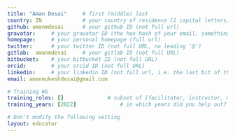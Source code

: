 ```yaml
---
title: "Aman Desai"     # first (middle) last
country: IN             # your country of residence (2 capital letters, e.g. US, GB, DE)
github: amanmdesai      # your github ID (not full url)
gravatar:     # your gravatar ID (the hex hash of your email, something like 123ef...123)
homepage:     # your personal homepage (full url)
twitter:      # your twitter ID (not full URL, no leading '@')
gitlab:  amanmdesai     # your gitlab ID (not full URL)
bitbucket:    # your bitbucket ID (not full URL)
orcid:        # your orcid ID (not full URL)
linkedin:     # your linkedin ID (not full url, i.e. the last bit of the url to your profile)
email: amanmukeshdesai@gmail.com

# Training WG
training_roles: []              # subset of [facilitator, instructor, mentor], can stay empty ([])
training_years: [2022]              # in which years did you help out? (e.g. [2020, 2019])

# Don't modify the following setting
layout: educator
---
```


<!-- Optional: Delete this line and write something about yourself (markdown supported) -->